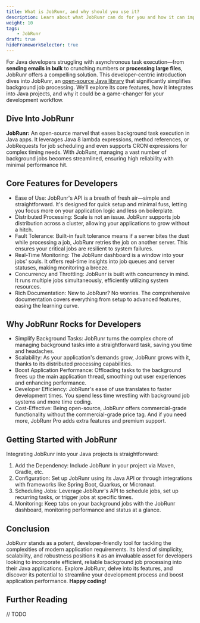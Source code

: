 ```yaml
---
title: What is JobRunr, and why should you use it?
description: Learn about what JobRunr can do for you and how it can improve your daily development workflow.
weight: 10  
tags:
    - JobRunr
draft: true
hideFrameworkSelector: true
---
```

For Java developers struggling with asynchronous task execution—from __sending emails in bulk__ to crunching numbers or __processing large files__, JobRunr offers a compelling solution. This developer-centric introduction dives into JobRunr, an [open-source Java library](https://github.com/jobrunr/jobrunr) that significantly simplifies background job processing. We'll explore its core features, how it integrates into Java projects, and why it could be a game-changer for your development workflow.

## Dive Into JobRunr
**JobRunr:** An open-source marvel that eases background task execution in Java apps. It leverages Java 8 lambda expressions, method references, or JobRequests for job scheduling and even supports CRON expressions for complex timing needs. With JobRunr, managing a vast number of background jobs becomes streamlined, ensuring high reliability with minimal performance hit.

## Core Features for Developers
- Ease of Use: JobRunr's API is a breath of fresh air—simple and straightforward. It's designed for quick setup and minimal fuss, letting you focus more on your application logic and less on boilerplate.
- Distributed Processing: Scale is not an issue. JobRunr supports job distribution across a cluster, allowing your applications to grow without a hitch.
- Fault Tolerance: Built-in fault tolerance means if a server bites the dust while processing a job, JobRunr retries the job on another server. This ensures your critical jobs are resilient to system failures.
- Real-Time Monitoring: The JobRunr dashboard is a window into your jobs' souls. It offers real-time insights into job queues and server statuses, making monitoring a breeze.
- Concurrency and Throttling: JobRunr is built with concurrency in mind. It runs multiple jobs simultaneously, efficiently utilizing system resources.
- Rich Documentation: New to JobRunr? No worries. The comprehensive documentation covers everything from setup to advanced features, easing the learning curve.


## Why JobRunr Rocks for Developers
- Simplify Background Tasks: JobRunr turns the complex chore of managing background tasks into a straightforward task, saving you time and headaches.
- Scalability: As your application's demands grow, JobRunr grows with it, thanks to its distributed processing capabilities.
- Boost Application Performance: Offloading tasks to the background frees up the main application thread, smoothing out user experiences and enhancing performance.
- Developer Efficiency: JobRunr's ease of use translates to faster development times. You spend less time wrestling with background job systems and more time coding.
- Cost-Effective: Being open-source, JobRunr offers commercial-grade functionality without the commercial-grade price tag. And if you need more, JobRunr Pro adds extra features and premium support.


## Getting Started with JobRunr
Integrating JobRunr into your Java projects is straightforward:

1. Add the Dependency: Include JobRunr in your project via Maven, Gradle, etc.
2. Configuration: Set up JobRunr using its Java API or through integrations with frameworks like Spring Boot, Quarkus, or Micronaut.
3. Scheduling Jobs: Leverage JobRunr's API to schedule jobs, set up recurring tasks, or trigger jobs at specific times.
4. Monitoring: Keep tabs on your background jobs with the JobRunr dashboard, monitoring performance and status at a glance.


## Conclusion
JobRunr stands as a potent, developer-friendly tool for tackling the complexities of modern application requirements. Its blend of simplicity, scalability, and robustness positions it as an invaluable asset for developers looking to incorporate efficient, reliable background job processing into their Java applications. Explore JobRunr, delve into its features, and discover its potential to streamline your development process and boost application performance. **Happy coding!**


## Further Reading
// TODO